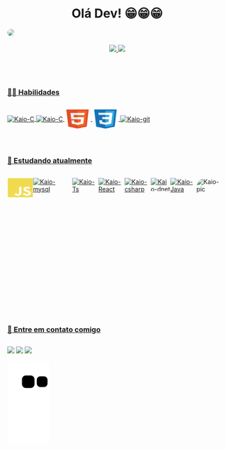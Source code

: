 <h1 align="center" >Olá Dev!  😁😁😁</h1> 

<div >
  <img  src="https://cdn.discordapp.com/attachments/899380831808811091/901093397115310140/1634907797269.png" style="border-radius: 20px;"> 
</div><br>

<div align="center">
  <a href="https://github.com/KaioGalvao">
  <img height="175em" src="https://github-readme-stats.vercel.app/api?username=KaioGalvao&show_icons=true&theme=dark&include_all_commits=true&count_private=true"/>
  <img height="175em" src="https://github-readme-stats.vercel.app/api/top-langs/?username=KaioGalvao&layout=compact&langs_count=7&theme=dark"/>
</div><br>
 
  

  
<h3><br><br> 👩‍💻 Habilidades<h3>
  
  ##
  
  <img  align="center" alt="Kaio-C" height="45" width="60" src="https://cdn.jsdelivr.net/gh/devicons/devicon/icons/figma/figma-original.svg" />
  <img align="center" alt="Kaio-C" height="45" width="60" src="https://cdn.jsdelivr.net/gh/devicons/devicon/icons/c/c-original.svg">
  <img align="center" alt="Kaio-HTML" height="45" width="60" src="https://raw.githubusercontent.com/devicons/devicon/master/icons/html5/html5-original.svg">
  <img align="center" alt="Kaio-CSS" height="45" width="60" src="https://raw.githubusercontent.com/devicons/devicon/master/icons/css3/css3-original.svg">
  <img align="center" alt="Kaio-git" height="45" width="60" src="https://cdn.jsdelivr.net/gh/devicons/devicon/icons/git/git-original.svg">
  
  <h3><br><br>📘 Estudando atualmente<h3>
    
##
    
<div style="display: flex">
  
  
  <img align="center" alt="Kaio-Js" height="45" width="60" src="https://raw.githubusercontent.com/devicons/devicon/master/icons/javascript/javascript-plain.svg">
    <img align="center" alt="Kaio-mysql" height="60" width="90" src="https://cdn.jsdelivr.net/gh/devicons/devicon/icons/mysql/mysql-original-wordmark.svg">
  <img align="center" alt="Kaio-Ts" height="45" width="60" src="https://cdn.jsdelivr.net/gh/devicons/devicon/icons/typescript/typescript-original.svg">
  <img align="center" alt="Kaio-React" height="45" width="60" src="https://cdn.jsdelivr.net/gh/devicons/devicon/icons/react/react-original.svg">
  <img align="center" alt="Kaio-csharp" height="45" width="60" src="https://cdn.jsdelivr.net/gh/devicons/devicon/icons/csharp/csharp-original.svg">
   <img align="center" alt="Kaio-dnet" height="30" width="45" src="https://cdn.jsdelivr.net/gh/devicons/devicon/icons/dot-net/dot-net-plain-wordmark.svg">
  <img align="center" alt="Kaio-Java" height="45" width="60" src="https://cdn.jsdelivr.net/gh/devicons/devicon/icons/java/java-original-wordmark.svg">
  <img align="right" alt="Kaio-pic" height="235" style="border-radius: 20px;" src="https://cdn.discordapp.com/attachments/899380831808811091/899471281223778334/5qtjof.gif">
</div><br><br>
  
##
  
  <h3><br><br>📲 Entre em contato comigo<h3>
    
##
  
 <div> 
  <a href="https://instagram.com/soukaiovicttor" target="_blank"><img src="https://img.shields.io/badge/-Instagram-%23E4405F?style=for-the-badge&logo=instagram&logoColor=white" target="_blank"></a>
  <a href = "mailto:kaiovsagalvao@gmail.com"><img src="https://img.shields.io/badge/-Gmail-%23333?style=for-the-badge&logo=gmail&logoColor=white" target="_blank"></a>
  <a href = "https://linkedin.com/in/kaio-galvao"><img src="https://img.shields.io/badge/-LinkedIn-%230077B5?style=for-the-badge&logo=linkedin&logoColor=white" target="_blank"></a>
  
  ![Snake animation](https://github.com/KaioGalvao/KaioGalvao/blob/output/github-contribution-grid-snake.svg)
   
</div>
